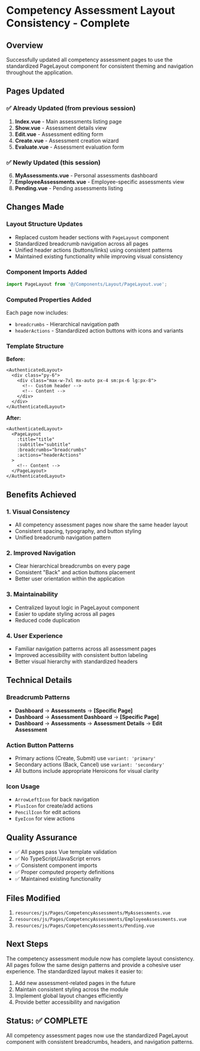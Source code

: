 # Competency Assessment Layout Consistency - Complete

## Overview
Successfully updated all competency assessment pages to use the standardized PageLayout component for consistent theming and navigation throughout the application.

## Pages Updated

### ✅ Already Updated (from previous session)
1. **Index.vue** - Main assessments listing page
2. **Show.vue** - Assessment details view
3. **Edit.vue** - Assessment editing form
4. **Create.vue** - Assessment creation wizard
5. **Evaluate.vue** - Assessment evaluation form

### ✅ Newly Updated (this session)
6. **MyAssessments.vue** - Personal assessments dashboard
7. **EmployeeAssessments.vue** - Employee-specific assessments view
8. **Pending.vue** - Pending assessments listing

## Changes Made

### Layout Structure Updates
- Replaced custom header sections with `PageLayout` component
- Standardized breadcrumb navigation across all pages
- Unified header actions (buttons/links) using consistent patterns
- Maintained existing functionality while improving visual consistency

### Component Imports Added
```javascript
import PageLayout from '@/Components/Layout/PageLayout.vue';
```

### Computed Properties Added
Each page now includes:
- `breadcrumbs` - Hierarchical navigation path
- `headerActions` - Standardized action buttons with icons and variants

### Template Structure
**Before:**
```vue
<AuthenticatedLayout>
  <div class="py-6">
    <div class="max-w-7xl mx-auto px-4 sm:px-6 lg:px-8">
      <!-- Custom header -->
      <!-- Content -->
    </div>
  </div>
</AuthenticatedLayout>
```

**After:**
```vue
<AuthenticatedLayout>
  <PageLayout
    :title="title"
    :subtitle="subtitle"
    :breadcrumbs="breadcrumbs"
    :actions="headerActions"
  >
    <!-- Content -->
  </PageLayout>
</AuthenticatedLayout>
```

## Benefits Achieved

### 1. Visual Consistency
- All competency assessment pages now share the same header layout
- Consistent spacing, typography, and button styling
- Unified breadcrumb navigation pattern

### 2. Improved Navigation
- Clear hierarchical breadcrumbs on every page
- Consistent "Back" and action buttons placement
- Better user orientation within the application

### 3. Maintainability
- Centralized layout logic in PageLayout component
- Easier to update styling across all pages
- Reduced code duplication

### 4. User Experience
- Familiar navigation patterns across all assessment pages
- Improved accessibility with consistent button labeling
- Better visual hierarchy with standardized headers

## Technical Details

### Breadcrumb Patterns
- **Dashboard** → **Assessments** → **[Specific Page]**
- **Dashboard** → **Assessment Dashboard** → **[Specific Page]**
- **Dashboard** → **Assessments** → **Assessment Details** → **Edit Assessment**

### Action Button Patterns
- Primary actions (Create, Submit) use `variant: 'primary'`
- Secondary actions (Back, Cancel) use `variant: 'secondary'`
- All buttons include appropriate Heroicons for visual clarity

### Icon Usage
- `ArrowLeftIcon` for back navigation
- `PlusIcon` for create/add actions
- `PencilIcon` for edit actions
- `EyeIcon` for view actions

## Quality Assurance
- ✅ All pages pass Vue template validation
- ✅ No TypeScript/JavaScript errors
- ✅ Consistent component imports
- ✅ Proper computed property definitions
- ✅ Maintained existing functionality

## Files Modified
1. `resources/js/Pages/CompetencyAssessments/MyAssessments.vue`
2. `resources/js/Pages/CompetencyAssessments/EmployeeAssessments.vue`
3. `resources/js/Pages/CompetencyAssessments/Pending.vue`

## Next Steps
The competency assessment module now has complete layout consistency. All pages follow the same design patterns and provide a cohesive user experience. The standardized layout makes it easier to:

1. Add new assessment-related pages in the future
2. Maintain consistent styling across the module
3. Implement global layout changes efficiently
4. Provide better accessibility and navigation

## Status: ✅ COMPLETE
All competency assessment pages now use the standardized PageLayout component with consistent breadcrumbs, headers, and navigation patterns.